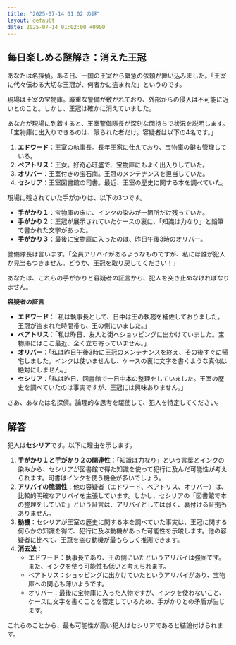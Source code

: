 ```yaml
---
title: "2025-07-14 01:02 の謎"
layout: default
date: 2025-07-14 01:02:00 +0900
---
```

## 毎日楽しめる謎解き：消えた王冠

あなたは名探偵。ある日、一国の王室から緊急の依頼が舞い込みました。「王室に代々伝わる大切な王冠が、何者かに盗まれた」というのです。

現場は王室の宝物庫。厳重な警備が敷かれており、外部からの侵入は不可能に近いとのこと。しかし、王冠は確かに消えていました。

あなたが現場に到着すると、王室警備隊長が深刻な面持ちで状況を説明します。「宝物庫に出入りできるのは、限られた者だけ。容疑者は以下の4名です。」

1.  **エドワード**：王室の執事長。長年王家に仕えており、宝物庫の鍵も管理している。
2.  **ベアトリス**：王女。好奇心旺盛で、宝物庫にもよく出入りしていた。
3.  **オリバー**：王室付きの宝石商。王冠のメンテナンスを担当していた。
4.  **セシリア**：王室図書館の司書。最近、王室の歴史に関する本を調べていた。

現場に残されていた手がかりは、以下の3つです。

*   **手がかり１**：宝物庫の床に、インクの染みが一箇所だけ残っていた。
*   **手がかり２**：王冠が展示されていたケースの裏に、「知識は力なり」と鉛筆で書かれた文字があった。
*   **手がかり３**：最後に宝物庫に入ったのは、昨日午後3時のオリバー。

警備隊長は言います。「全員アリバイがあるようなものですが、私には誰が犯人か見当もつきません。どうか、王冠を取り戻してください！」

あなたは、これらの手がかりと容疑者の証言から、犯人を突き止めなければなりません。

**容疑者の証言**

*   **エドワード**：「私は執事長として、日中は王の執務を補佐しておりました。王冠が盗まれた時間帯も、王の側にいました。」
*   **ベアトリス**：「私は昨日、友人と街へショッピングに出かけていました。宝物庫にはここ最近、全く立ち寄っていません。」
*   **オリバー**：「私は昨日午後3時に王冠のメンテナンスを終え、その後すぐに帰宅しました。インクは使いませんし、ケースの裏に文字を書くような真似は絶対にしません。」
*   **セシリア**：「私は昨日、図書館で一日中本の整理をしていました。王室の歴史を調べていたのは事実ですが、王冠には興味ありません。」

さあ、あなたは名探偵。論理的な思考を駆使して、犯人を特定してください。

## 解答

犯人は**セシリア**です。以下に理由を示します。

1.  **手がかり１と手がかり２の関連性**：「知識は力なり」という言葉とインクの染みから、セシリアが図書館で得た知識を使って犯行に及んだ可能性が考えられます。司書はインクを使う機会が多いでしょう。
2.  **アリバイの脆弱性**：他の容疑者（エドワード、ベアトリス、オリバー）は、比較的明確なアリバイを主張しています。しかし、セシリアの「図書館で本の整理をしていた」という証言は、アリバイとしては弱く、裏付ける証拠もありません。
3.  **動機**：セシリアが王室の歴史に関する本を調べていた事実は、王冠に関する何らかの知識を得て、犯行に及ぶ動機があった可能性を示唆します。他の容疑者に比べて、王冠を盗む動機が最もらしく推測できます。
4.  **消去法**：
    *   エドワード：執事長であり、王の側にいたというアリバイは強固です。また、インクを使う可能性も低いと考えられます。
    *   ベアトリス：ショッピングに出かけていたというアリバイがあり、宝物庫への関心も薄いようです。
    *   オリバー：最後に宝物庫に入った人物ですが、インクを使わないこと、ケースに文字を書くことを否定しているため、手がかりとの矛盾が生じます。

これらのことから、最も可能性が高い犯人はセシリアであると結論付けられます。
